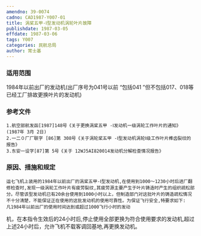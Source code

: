 ```yaml
---
amendno: 39-0074
cadno: CAD1987-Y007-01
title: 涡桨五甲-Ⅰ型发动机涡轮叶片故障
publishdate: 1987-03-05
effdate: 1987-03-06
tags: Y007
categories: 民航总局
author: 常士基
---
```


### 适用范围 
1984年以前出厂的发动机(出厂序号为041号以前 “包括041 ”但不包括017、018等已经工厂排故更换叶片的发动机)

### 参考文件
    1.航空部航发函[1987]148号《关于更换涡桨五甲 -Ⅰ发动机一级涡轮工作叶片的通知》 (1987年 3月 2日) 
    2.一二０厂厂联字 [86]第 308号《关于涡轮桨五甲 -Ⅰ型发动机涡轮Ⅰ级工作叶片榫齿裂纹的报告》
    3.东安一设字[87]第 5号《关于 12WJ5AI820014发动机分解检查情况报告》


### 原因、措施和规定 
    运七飞机上装用的1984年以前出厂的涡桨五甲-Ⅰ型发动机,在使用到1000～1230小时后进厂翻修检查时,发现一级涡轮工作叶片有疲劳裂纹,其疲劳源主要产生于叶片铸造时产生的组织疏松部分。尽管该型发动机已有20余台使用到1000小时以上，但制造部门对这批叶片的铸造疏松情况不十分清楚，不能保证正在使用的这批发动机的使用可靠性。为保证飞行安全,特要求如下: 
    凡1984年以前出厂的使用时间达到或超过1000飞行小时的发动
  
机，在本指令生效后的24小时后,停止使用全部更换为符合使用要求的发动机,超过上述24小时后，允许飞机不载客调回基地,再更换发动机。
